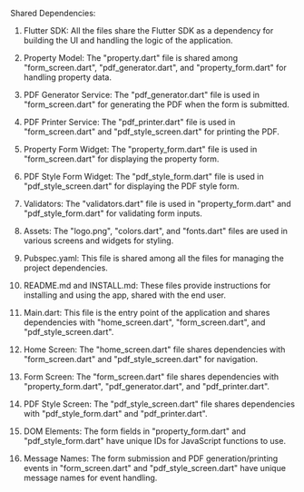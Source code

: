 Shared Dependencies:

1. Flutter SDK: All the files share the Flutter SDK as a dependency for building the UI and handling the logic of the application.

2. Property Model: The "property.dart" file is shared among "form_screen.dart", "pdf_generator.dart", and "property_form.dart" for handling property data.

3. PDF Generator Service: The "pdf_generator.dart" file is used in "form_screen.dart" for generating the PDF when the form is submitted.

4. PDF Printer Service: The "pdf_printer.dart" file is used in "form_screen.dart" and "pdf_style_screen.dart" for printing the PDF.

5. Property Form Widget: The "property_form.dart" file is used in "form_screen.dart" for displaying the property form.

6. PDF Style Form Widget: The "pdf_style_form.dart" file is used in "pdf_style_screen.dart" for displaying the PDF style form.

7. Validators: The "validators.dart" file is used in "property_form.dart" and "pdf_style_form.dart" for validating form inputs.

8. Assets: The "logo.png", "colors.dart", and "fonts.dart" files are used in various screens and widgets for styling.

9. Pubspec.yaml: This file is shared among all the files for managing the project dependencies.

10. README.md and INSTALL.md: These files provide instructions for installing and using the app, shared with the end user.

11. Main.dart: This file is the entry point of the application and shares dependencies with "home_screen.dart", "form_screen.dart", and "pdf_style_screen.dart".

12. Home Screen: The "home_screen.dart" file shares dependencies with "form_screen.dart" and "pdf_style_screen.dart" for navigation.

13. Form Screen: The "form_screen.dart" file shares dependencies with "property_form.dart", "pdf_generator.dart", and "pdf_printer.dart".

14. PDF Style Screen: The "pdf_style_screen.dart" file shares dependencies with "pdf_style_form.dart" and "pdf_printer.dart".

15. DOM Elements: The form fields in "property_form.dart" and "pdf_style_form.dart" have unique IDs for JavaScript functions to use.

16. Message Names: The form submission and PDF generation/printing events in "form_screen.dart" and "pdf_style_screen.dart" have unique message names for event handling.